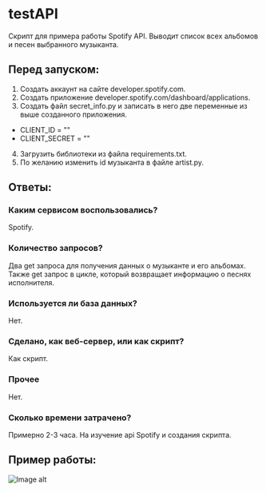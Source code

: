 # testAPI
Скрипт для примера работы Spotify API. Выводит список всех альбомов и песен выбранного музыканта.
## Перед запуском:
1. Создать аккаунт на сайте developer.spotify.com.
2. Создать приложение developer.spotify.com/dashboard/applications.
3. Создать файл secret_info.py и записать в него две переменные из выше созданного приложения.
* CLIENT_ID = ""
* CLIENT_SECRET = ""
4. Загрузить библиотеки из файла requirements.txt.
5. По желанию изменить id музыканта в файле artist.py.

## Ответы: 
### Каким сервисом воспользовались?
Spotify.
### Количество запросов?
Два get запроса для получения данных о музыканте и его альбомах. Также get запрос в цикле, который возвращает информацию о песнях исполнителя.
### Используется ли база данных?
Нет.
### Сделано, как веб-сервер, или как скрипт?
Как скрипт.
### Прочее
Нет.
### Сколько времени затрачено?
Примерно 2-3 часа. На изучение api Spotify и создания скрипта.

## Пример работы:
![Image alt](https://user-images.githubusercontent.com/62353645/156825511-38325c97-7970-4ad4-a1c4-008778e5f8db.png)
